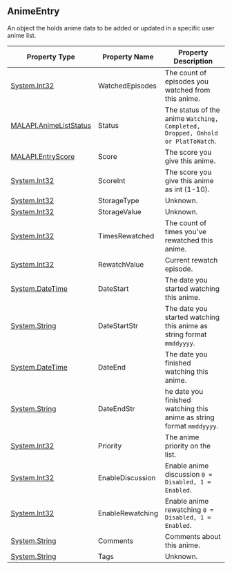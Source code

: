## AnimeEntry
An object the holds anime data to be added or updated in a specific user anime list.

| Property Type | Property Name | Property Description |
| ------------- | ------------- | -------------------- |
| [System.Int32] | WatchedEpisodes | The count of episodes you watched from this anime. |
| [MALAPI.AnimeListStatus] | Status | The status of the anime `Watching, Completed, Dropped, Onhold or PlatToWatch`. |
| [MALAPI.EntryScore] | Score | The score you give this anime. |
| [System.Int32] | ScoreInt | The score you give this anime as int (1-10). |
| [System.Int32] | StorageType | Unknown. |
| [System.Int32] | StorageValue | Unknown. |
| [System.Int32] | TimesRewatched | The count of times you've rewatched this anime. |
| [System.Int32] | RewatchValue | Current rewatch episode. |
| [System.DateTime] | DateStart | The date you started watching this anime. |
| [System.String] | DateStartStr | The date you started watching this anime as string format `mmddyyyy`. |
| [System.DateTime] | DateEnd | The date you finished watching this anime. |
| [System.String] | DateEndStr | he date you finished watching this anime as string format `mmddyyyy`. |
| [System.Int32] | Priority | The anime priority on the list. |
| [System.Int32] | EnableDiscussion | Enable anime discussion `0 = Disabled, 1 = Enabled`. |
| [System.Int32] | EnableRewatching | Enable anime rewatching `0 = Disabled, 1 = Enabled`. |
| [System.String] | Comments | Comments about this anime. |
| [System.String] | Tags | Unknown. |


[System.String]: <https://msdn.microsoft.com/en-us/library/system.string(v=vs.110).aspx>
[System.Int32]: <https://msdn.microsoft.com/en-us/library/system.int32(v=vs.80).aspx>
[System.DateTime]: <https://msdn.microsoft.com/en-us/library/system.datetime(v=vs.110).aspx>
[MALAPI.AnimeListStatus]: <#>
[MALAPI.EntryScore]: <#>

